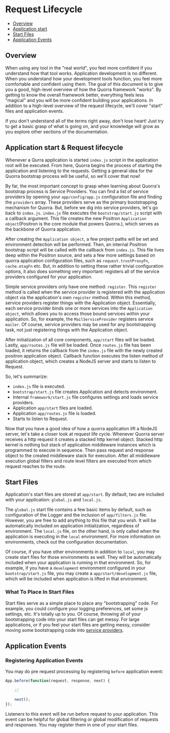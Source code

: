 # Request Lifecycle

- [Overview](#overview)
- [Application start](#application-start-amp-request-lifecycle)
- [Start Files](#start-files)
- [Application Events](#application-events)

## Overview

When using any tool in the "real world", you feel more confident if you understand how that tool works. Application
development is no different. When you understand how your development tools function, you feel more comfortable and
confident using them. The goal of this document is to give you a good, high-level overview of how the Quorra
framework "works". By getting to know the overall framework better, everything feels less "magical" and you will be
more confident building your applications. In addition to a high-level overview of the request lifecycle, we'll cover
"start" files and application events.

If you don't understand all of the terms right away, don't lose heart! Just try to get a basic grasp of what is going
on, and your knowledge will grow as you explore other sections of the documentation.


## Application start & Request lifecycle

Whenever a Qurra application is started `index.js` script in the application root will be executed. From here, Quorra
begins the process of starting the application and listening to the requests. Getting a general idea for the Quorra
bootstrap process will be useful, so we'll cover that now!

By far, the most important concept to grasp when learning about Quorra's bootstrap process is Service Providers. You
can find a list of service providers by opening your `app/config/app.js` configuration file and finding the `providers`
 array. These providers serve as the primary bootstrapping mechanism for Quorra. But, before we dig into service
 providers, let's go back to `index.js`. `index.js` file executes the `bootstrap/start.js` script with a callback
 argument. This file creates the new Positron `Application object`(Positron is the core module that powers Quorra.),
 which serves as the backbone of Quorra application.

After creating the `Application object`, a few project paths will be set and environment detection will be performed.
Then, an internal Positron bootstrap script will be called with the callback from `index.js`. This file lives deep
within the Positron source, and sets a few more settings based on quorra application configuration files, such as
`request.trustProxyFn`, `cache.etagFn` etc. But, in addition to setting these rather trivial configuration options, it
also does something very important: registers all of the service providers configured for your application.

Simple service providers only have one method: `register`. This `register` method is called when the service provider is
registered with the application object via the application's own `register` method. Within this method, service
providers register things with the Application object. Essentially, each service provider binds one or more
services into the `Application object`, which allows you to access those bound services within your application. So, for
example, the `MailServiceProvider` registers service `mailer`. Of course, service providers may be used for any
bootstrapping task, not just registering things with the Application object.

After initialization of all core components, `app/start` files will be loaded. Lastly, `app/routes.js` file
will be loaded. Once `routes.js` file has been loaded, it returns the callback from the `index.js` file with the
newly created positron application object. Callback function executes the listen method of application object, which
creates a NodeJS server and starts to listen to Request.

So, let's summarize:

 - `index.js` file is executed.
 - `bootstrap/start.js` file creates Application and detects environment.
 - Internal `framework/start.js` file configures settings and loads service providers.
 - Application `app/start` files are loaded.
 - Application `app/routes.js` file is loaded.
 - Starts to listen to Request.

Now that you have a good idea of how a quorra application lift a NodeJS server, let's take a closer look at request
life cycle. Whenever Quorra server receives a http request it creates a stacked http kernel object. Stacked http
kernel is nothing but stack of application middleware instances which is programmed to execute in sequence. Then pass
request and response object to the created middleware stack for execution. After all middleware execution global
filters and route level filters are executed from which request reaches to the route.

## Start Files

Application's start files are stored at `app/start`. By default, two are included with your application: `global.js` and `local.js`.

The `global.js` start file contains a few basic items by default, such as configuration of the Logger and the inclusion
of `app/filters.js` file. However, you are free to add anything to this file that you wish. It will be
automatically included on application initialization, regardless of environment. The `local.js` file, on the other
hand, is only called when the application is executing in the `local` environment. For more information on
environments, check out the configuration documentation.

Of course, if you have other environments in addition to `local`, you may create start files for those environments as
well. They will be automatically included when your application is running in that environment. So, for example, if
you have a `development` environment configured in your `bootstrap/start.js` file, you may create a
`app/start/development.js` file, which will be included when application is lifted in that environment.

### What To Place In Start Files

Start files serve as a simple place to place any "bootstrapping" code. For example, you could  configure your logging
preferences, set some js settings, etc. It's totally up to you. Of course, throwing all of your bootstrapping code
into your start files can get messy. For large applications, or if you feel your start files are getting messy,
consider moving some bootstrapping code into [service providers](/docs/v1/more/service-providers.md).


## Application Events

### Registering Application Events

You may do pre request processing by registering `before` application event:

```javascript
App.before(function(request, response, next) {
	
	//

    next();
});
```

Listeners to this event will be run before request to your application. This event can be helpful for global
filtering or global modification of requests and responses. You may register them in one of your start files.